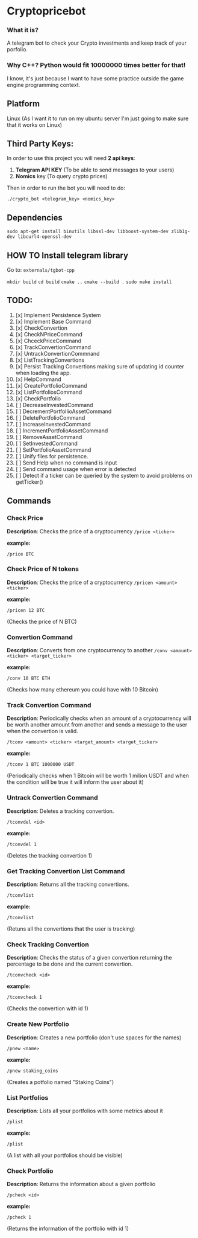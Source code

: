 # Cryptopricebot

### What it is? 

A telegram bot to check your Crypto investments and keep track of your porfolio.

### Why C++? Python would fit 10000000 times better for that!

I know, it's just because I want to have some practice outside the game engine programming context.

## Platform

Linux (As I want it to run on my ubuntu server I'm just going to make sure that it works on Linux)

## Third Party Keys:

In order to use this project you will need **2 api keys**:

1) **Telegram API KEY** (To be able to send messages to your users)
2) **Nomics** key (To query crypto prices)

Then in order to run the bot you will need to do:

```./crypto_bot <telegram_key> <nomics_key> ```

## Dependencies 

```sudo apt-get install binutils libssl-dev libboost-system-dev zlib1g-dev libcurl4-openssl-dev```

## HOW TO Install telegram library
Go to:
```externals/tgbot-cpp ```

```mkdir build```
```cd build```
```cmake ..```
```cmake --build .```
```sudo make install```

## TODO:

1) [x] Implement Persistence System
2) [x] Implement Base Command
3) [x] CheckConvertion
4) [x] CheckNPriceCommand
5) [x] ChceckPriceCommand
6) [x] TrackConvertionCommand
7) [x] UntrackConvertionCommnand
8) [x] ListTrackingConvertions
9) [x] Persist Tracking Convertions making sure of updating id counter when loading the app.
10) [x] HelpCommand
11) [x] CreatePortfolioCommand
12) [x] ListPortfoliosCommand
13) [x] CheckPortfolio
14) [ ] DecreaseInvestedCommand
15) [ ] DecrementPortfollioAssetCommand
16) [ ] DeletePortfolioCommand
17) [ ] IncreaseInvestedCommand
18) [ ] IncrementPortfolioAssetCommand
19) [ ] RemoveAssetCommand
20) [ ] SetInvestedCommand
21) [ ] SetPortfolioAssetCommand
22) [ ] Unify files for persistence.
23) [ ] Send Help when no command is input
24) [ ] Send command usage when error is detected
25) [ ] Detect if a ticker can be queried by the system to avoid problems on getTicker()


## Commands

### Check Price
**Description**: Checks the price of a cryptocurrency
```/price <ticker>```

**example:**

```/price BTC```

### Check Price of N tokens
**Description**: Checks the price of a cryptocurrency
```/pricen <amount> <ticker>```

**example:**

```/pricen 12 BTC```

(Checks the price of N BTC)

### Convertion Command
**Description**: Converts from one cryptocurrency to another
```/conv <amount> <ticker> <target_ticker>```

**example:**

```/conv 10 BTC ETH```

(Checks how many ethereum you could have with 10 Bitcoin)


### Track Convertion Command
**Description**: Periodically checks when an amount of a cryptocurrency will be worth another amount from another and
sends a message to the user when the convertion is valid.

```/tconv <amount> <ticker> <target_amount> <target_ticker>```

**example:**

```/tconv 1 BTC 1000000 USDT```

(Periodically checks when 1 Bitcoin will be worth 1 milion USDT and when the condition will be true it will inform the user about it)


### Untrack Convertion Command
**Description**: Deletes a tracking convertion.

```/tconvdel <id>```

**example:**

```/tconvdel 1```

(Deletes the tracking convertion 1)

### Get Tracking Convertion List Command
**Description**: Returns all the tracking convertions.

```/tconvlist```

**example:**

```/tconvlist```

(Retuns all the convertions that the user is tracking)

### Check Tracking Convertion
**Description**: Checks the status of a given convertion returning the percentage to be done and the current convertion.

```/tconvcheck <id>```

**example:**

```/tconvcheck 1```

(Checks the convertion with id 1)

### Create New Portfolio
**Description**: Creates a new portfolio (don't use spaces for the names)

```/pnew <name>```

**example:**

```/pnew staking_coins```

(Creates a potfolio named "Staking Coins")

### List Portfolios
**Description**: Lists all your portfolios with some metrics about it

```/plist```

**example:**

```/plist```

(A list with all your portfolios should be visible)

### Check Portfolio
**Description**: Returns the information about a given portfolio

```/pcheck <id>```

**example:**

```/pcheck 1```

(Returns the information of the portfolio with id 1)
